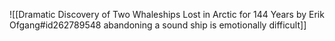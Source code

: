 ![[Dramatic Discovery of Two Whaleships Lost in Arctic for 144 Years by Erik Ofgang#id262789548 abandoning a sound ship is emotionally difficult]]

